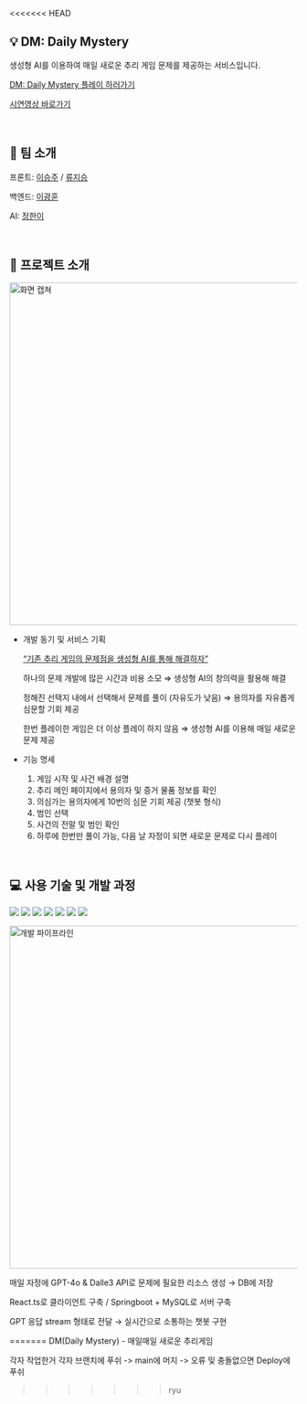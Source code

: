 <<<<<<< HEAD

## 💡 DM: Daily Mystery

생성형 AI를 이용하여 매일 새로운 추리 게임 문제를 제공하는 서비스입니다.

[DM: Daily Mystery 플레이 하러가기](https://dailymystery.netlify.app/)


[시연영상 바로가기](https://www.youtube.com/watch?v=hf4fHv8SU2k)

<br/>

## 👫 팀 소개

프론트: [이승주](https://github.com/sj102300) / [류지승](https://github.com/JiSeungRyu)

백엔드: [이광훈](https://github.com/namewhat99)

AI: [정한이](https://github.com/jeonghani)


<br/>

## 📜 프로젝트 소개

<img width="600" alt="화면 캡쳐" src="https://github.com/user-attachments/assets/19527a75-17ca-4a23-a956-4d554f71e529">

- 개발 동기 및 서비스 기획
    
    <ins>“기존 추리 게임의 문제점을 생성형 AI를 통해 해결하자”</ins>
    
    하나의 문제 개발에 많은 시간과 비용 소모 ⇒ 생성형 AI의 창의력을 활용해 해결
    
    정해진 선택지 내에서 선택해서 문제를 풀이 (자유도가 낮음) ⇒ 용의자를 자유롭게 심문할 기회 제공
    
    한번 플레이한 게임은 더 이상 플레이 하지 않음 ⇒ 생성형 AI를 이용해 매일 새로운 문제 제공
    
- 기능 명세
  1. 게임 시작 및 사건 배경 설명
  2. 추리 메인 페이지에서 용의자 및 증거 물품 정보를 확인
  3. 의심가는 용의자에게 10번의 심문 기회 제공 (챗봇 형식)
  4. 범인 선택
  5. 사건의 전말 및 범인 확인
  6. 하루에 한번만 풀이 가능, 다음 날 자정이 되면 새로운 문제로 다시 플레이
  

<br/>

## 💻 사용 기술 및 개발 과정

<img src="https://img.shields.io/badge/React-61DAFB?style=flat-square&logo=React&logoColor=black"/> <img src="https://img.shields.io/badge/Typescript-3178C6?style=flat-square&logo=Typescript&logoColor=white"/>
<img src="https://img.shields.io/badge/Tailwind CSS-06B6D4?style=flat-square&logo=Tailwind CSS&logoColor=white"/>
<img src="https://img.shields.io/badge/styled components-DB7093?style=flat-square&logo=styled-components&logoColor=white"/>
<img src="https://img.shields.io/badge/Python-3776AB?style=flat-square&logo=Python&logoColor=white"/>
<img src="https://img.shields.io/badge/Spring-6DB33F?style=flat-square&logo=Spring&logoColor=white"/>
<img src="https://img.shields.io/badge/MySQL-4479A1?style=flat-square&logo=MySQL&logoColor=white"/>


<img width="600" alt="개발 파이프라인" src="https://github.com/user-attachments/assets/1babbd15-38b0-446d-9645-62eac81df2e9">

매일 자정에 GPT-4o & Dalle3 API로 문제에 필요한 리소스 생성 → DB에 저장

React.ts로 클라이언트 구축 / Springboot + MySQL로 서버 구축

GPT 응답 stream 형태로 전달 → 실시간으로 소통하는 챗봇 구현
    
=======
DM(Daily Mystery) - 매일매일 새로운 추리게임

각자 작업한거 각자 브랜치에 푸쉬 -> main에 머지 -> 오류 및 충돌없으면 Deploy에 푸쉬
>>>>>>> ryu

